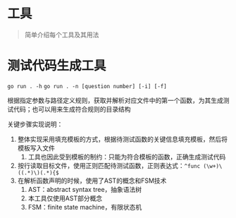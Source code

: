# 工具

> 简单介绍每个工具及其用法

# 测试代码生成工具

`go run . -h`
`go run . -n [question number] [-i] [-f]`

根据指定参数与路径定义规则，获取并解析对应文件中的第一个函数，为其生成测试代码；也可以用来生成符合规则的目录结构

关键步骤实现说明：

1. 整体实现采用填充模板的方式，根据待测试函数的关键信息填充模板，然后将模板写入文件
    1. 工具也因此受到模板的制约：只能为符合模板的函数，正确生成测试代码
2. 按行读取目标文件，使用正则匹配待测试函数，正则表达式：`^func (\w+)\((.*)\)(.*){$`
3. 在解析函数声明的时候，使用了AST的概念和FSM技术
    1. AST：abstract syntax tree，抽象语法树
    2. 本工具仅使用AST部分概念
    3. FSM：finite state machine，有限状态机
